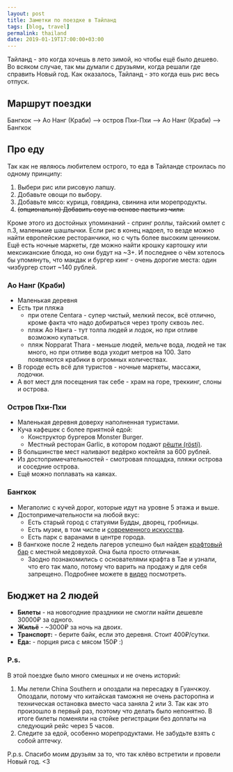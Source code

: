 ```yaml
---
layout: post
title: Заметки по поездке в Тайланд
tags: [blog, travel]
permalink: thailand
date: 2019-01-19T17:00:00+03:00
---
```


Тайланд - это когда хочешь в лето зимой, но чтобы ещё было дешево. Во всяком случае, так мы думали с друзьями, когда решали где справить Новый год.
Как оказалось, Тайланд - это когда ешь рис весь отпуск.
<!--more-->
## Маршрут поездки

Бангкок --> Ао Нанг (Краби) --> остров Пхи-Пхи --> Ао Нанг (Краби) --> Бангкок

## Про еду

Так как не являюсь любителем острого, то еда в Тайланде строилась по одному принципу:
1. Выбери рис или рисовую лапшу.
2. Добавьте овощи по выбору.
3. Добавьте мясо: курица, говядина, свинина или морепродукты.
4. <strike>(опционально) Добавить соус на основе пасты из чили.</strike>

Кроме этого из достойных упоминаний - спринг роллы, тайский омлет с п.3, маленькие шашлычки.
Если рис в конец надоел, то везде можно найти европейские ресторанчики, но с чуть более высоким ценником.
Ещё есть ночные маркеты, где можно найти крошку картошку или мексиканские блюда, но они будут на ~3+.
И последнее о чём хотелось бы упомянуть, что макдак и бургер кинг - очень дорогие места: один чизбургер стоит ~140 рублей.

### Ао Нанг (Краби)

* Маленькая деревня
* Есть три пляжа
    * при отеле Centara - супер чистый, мелкий песок, всё отлично, кроме факта что надо добираться через тропу сквозь лес.
    * пляж Ао Нанга - тут толпа людей и лодок, но при отливе возможно купаться.
    * пляж Nopparat Thara - меньше людей, мельче вода, людей не так много, но при отливе вода уходит метров на 100. Зато появляются крабики в огромных количествах.
* В городе есть всё для туристов - ночные маркеты, массажи, лодочки.
* А вот мест для посещения так себе - храм на горе, треккинг, слоны и острова.

### Остров Пхи-Пхи

* Маленькая деревня доверху наполненная туристами.
* Куча кафешек с более приятной едой:
    * Конструктор бургеров Monster Burger.
    * Местный ресторан Garlic, в котором подают [рёшти (rösti)](https://ru.wikipedia.org/wiki/%D0%A0%D1%91%D1%88%D1%82%D0%B8).
* В большинстве мест наливают ведёрко коктейля за 600 рублей.
* Из достопримечательностей - смотровая площадка, пляжи острова и соседние острова.
* Ещё можно поплавать на каяках.

### Бангкок

* Мегаполис с кучей дорог, которые идут на уровне 5 этажа и выше.
* Достопримечательности на любой вкус:
    * Есть старый город с статуями Будды, дворец, гробницы.
    * Есть музеи, в том числе и [современного искусства](https://www.tripadvisor.ru/Attraction_Review-g293916-d1210675-Reviews-Bangkok_Art_Culture_Centre_BACC-Bangkok.html).
    * Есть парк с варанами в центре города.
* В бангкоке после 2 недель лагеров успешно был найден [крафтовый бар](https://www.facebook.com/mitrcraft/) с местной медовухой. Она была просто отличная.
    * Заодно познакомились с основателями крафта в Тае и узнали, что его так мало, потому что варить на продажу и для себя запрещено. Подробнее можете в [видео](https://www.youtube.com/watch?v=kpbBlyIKQMQ) посмотреть.

## Бюджет на 2 людей

* **Билеты** - на новогодние праздники не смогли найти дешевле 30000₽ за одного.
* **Жильё** - ~3000₽ за ночь на двоих.
* **Транспорт:** - берите байк, если это деревня. Стоит 400₽/сутки.
* **Еда:** - порция риса с мясом 150₽ :)

### P.s.

В этой поездке было много смешных и не очень историй:
1. Мы летели China Southern и опоздали на пересадку в Гуанчжоу. Опоздали, потому что китайская таможня не очень расторопна и техническая остановка вместо часа заняла 2 или 3. Так как это произошло в первый раз, поэтому что делать было непонятно. В итоге билеты поменяли на стойке регистрации без доплаты на следующий рейс через 5 часов.
2. Следите за едой, особенно морепродуктами. Не забудьте взять с собой аптечку.

P.p.s. Спасибо моим друзьям за то, что так клёво встретили и провели Новый год. <3
